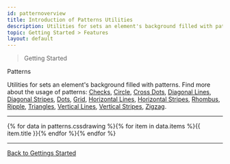 ```yaml
---
id: patternoverview
title: Introduction of Patterns Utilities
description: Utilities for sets an element's background filled with patterns.
topic: Getting Started > Features
layout: default
---
```


> Getting Started

<y class="-mt-4 pt-4 (xs)text-3xl (lg)text-5xl font-semibold gap-tight">
  Patterns
</y>

Utilities for sets an element's background filled with patterns. Find more about the usage of patterns: [Checks](/pattern-checks/), [Circle](/pattern-circle/), [Cross Dots](/pattern-cross-dots/), [Diagonal Lines](/pattern-diagonal-lines/), [Diagonal Stripes](/pattern-diagonal-stripes/), [Dots](/pattern-dots/), [Grid](/pattern-grid/), [Horizontal Lines](/pattern-horizontal-lines/), [Horizontal Stripes](/pattern-horizontal-stripes/), [Rhombus](/pattern-rhombus/), [Ripple](/pattern-ripple/), [Triangles](/pattern-triangles/), [Vertical Lines](/pattern-vertical-lines/), [Vertical Stripes](/pattern-vertical-stripes/), [Zigzag](/pattern-zigzag/).

---

{% for data in patterns.cssdrawing %}<y class="flex flex-gap-4 flex-wrap justify-between items-stretch opacity-75 text-teal-700">{% for item in data.items %}<y class="text-center"><y class="pattern {{ item.class }} h-32 w-40"></y><y class="pt-4 font-mono text-gray-600">{{ item.title }}</y></y>{% endfor %}</y>{% endfor %}

---

<y class="mt-16 mx-auto max-w-sm">
  <a
    class="px-10 py-3 appearance-none (focus)outline-none text-md text-gray-800 (hover)text-gray-100 bg-gray-200 (hover)bg-gray-800 border-4 border-gray-300 (hover)border-gray-800 (focus)border-gray-800 rounded-lg transition duration-300 ease-in-out"
    href="/getting-started/"
    target="_self"
    rel="noopener"
  >
    Back to
    <span class="font-semibold">
      Gettings Started
    </span>
  </a>
</y>
